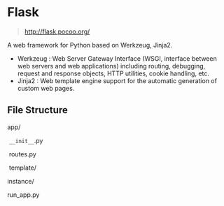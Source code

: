 # Flask

> <http://flask.pocoo.org/>

A web framework for Python based on Werkzeug, Jinja2.

* Werkzeug : Web Server Gateway Interface (WSGI, interface between web servers and web applications) including routing, debugging, request and response objects, HTTP utilities, cookie handling, etc. 
* Jinja2 : Web template engine support for the automatic generation of custom web pages. 

## File Structure

app/

​	`__init__`.py

​	routes.py

​	template/

instance/

run_app.py

